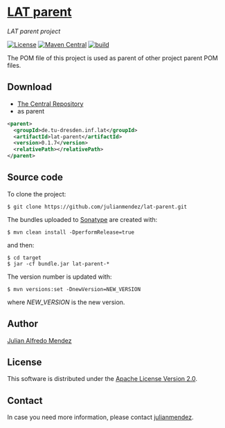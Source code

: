 # [LAT parent][home]
*LAT parent project*

[![License](https://img.shields.io/badge/License-Apache%202.0-blue.svg)][license]
[![Maven Central](https://img.shields.io/maven-central/v/de.tu-dresden.inf.lat/lat-parent.svg?label=Maven%20Central)][maven-central]
[![build](https://github.com/julianmendez/lat-parent/workflows/Java%20CI/badge.svg)][build-status]

The POM file of this project is used as parent of other project parent POM files.


## Download

* [The Central Repository][central-repository]
* as parent

```xml
<parent>
  <groupId>de.tu-dresden.inf.lat</groupId>
  <artifactId>lat-parent</artifactId>
  <version>0.1.7</version>
  <relativePath></relativePath>
</parent>
```


## Source code

To clone the project:

```
$ git clone https://github.com/julianmendez/lat-parent.git
```

The bundles uploaded to [Sonatype][sonatype] are created with:

```
$ mvn clean install -DperformRelease=true
```

and then:

```
$ cd target
$ jar -cf bundle.jar lat-parent-*
```

The version number is updated with:

```
$ mvn versions:set -DnewVersion=NEW_VERSION
```

where *NEW_VERSION* is the new version.


## Author

[Julian Alfredo Mendez][author]


## License

This software is distributed under the [Apache License Version 2.0][license].


## Contact

In case you need more information, please contact [julianmendez][author].

[home]: https://julianmendez.github.io/lat-parent/
[author]: https://julianmendez.github.io
[license]: https://www.apache.org/licenses/LICENSE-2.0.txt
[maven-central]: https://search.maven.org/artifact/de.tu-dresden.inf.lat/lat-parent
[build-status]: https://github.com/julianmendez/lat-parent/actions
[central-repository]: https://repo1.maven.org/maven2/de/tu-dresden/inf/lat/lat-parent/
[sonatype]: https://oss.sonatype.org/


